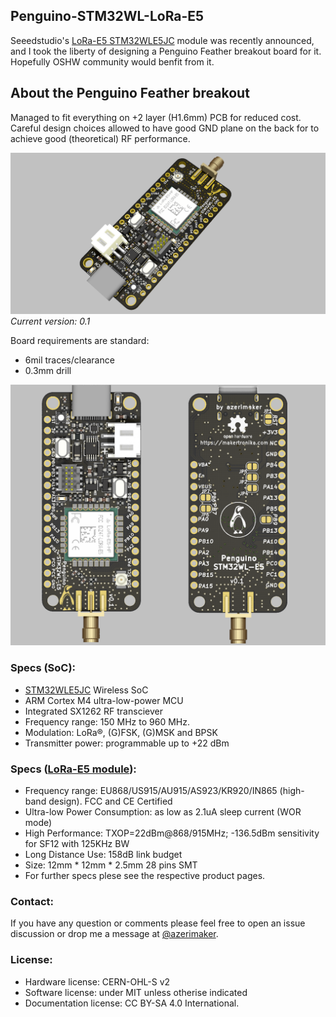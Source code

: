 ## Penguino-STM32WL-LoRa-E5
 Seeedstudio's [LoRa-E5 STM32WLE5JC](https://www.seeedstudio.com/LoRa-E5-Wireless-Module-p-4745.html) module was recently announced, and I took the liberty of designing a Penguino Feather breakout board for it. Hopefully OSHW community would benfit from it. 


## About the Penguino Feather breakout
Managed to fit everything on +2 layer (H1.6mm) PCB for reduced cost. Careful design choices allowed to have good GND plane on the back for to achieve good (theoretical) RF performance. 

![Penguino-STM32WL-LoRa-E5](docs/Penguino-STM32-E5.PNG)
_Current version: 0.1_

Board requirements are standard: 
- 6mil traces/clearance
- 0.3mm drill


![Penguino-STM32WL-LoRa-E5-back](docs/Penguino-STM32-E5-sbs.png)

### Specs (SoC): 
- [STM32WLE5JC](https://www.st.com/en/microcontrollers-microprocessors/stm32wle5jc.html) Wireless SoC
- ARM Cortex M4 ultra-low-power MCU
- Integrated SX1262 RF transciever
- Frequency range: 150 MHz to 960 MHz.
- Modulation: LoRa®, (G)FSK, (G)MSK and BPSK
- Transmitter power: programmable up to +22 dBm 

### Specs ([LoRa-E5 module](](https://www.seeedstudio.com/LoRa-E5-Wireless-Module-p-4745.html))): 
- Frequency range: EU868/US915/AU915/AS923/KR920/IN865 (high-band design). FCC and CE Certified
- Ultra-low Power Consumption: as low as 2.1uA sleep current (WOR mode)
- High Performance: TXOP=22dBm@868/915MHz; -136.5dBm sensitivity for SF12 with 125KHz BW 
- Long Distance Use: 158dB link budget
- Size: 12mm * 12mm * 2.5mm 28 pins SMT
- For further specs plese see the respective product pages. 





### Contact:
If you have any question or comments please feel free to open an issue discussion or drop me a message at [@azerimaker](https://twitter.com/azerimaker). 

### License:
- Hardware license: CERN-OHL-S v2
- Software license: under MIT unless otherise indicated 
- Documentation license:  CC BY-SA 4.0 International.


